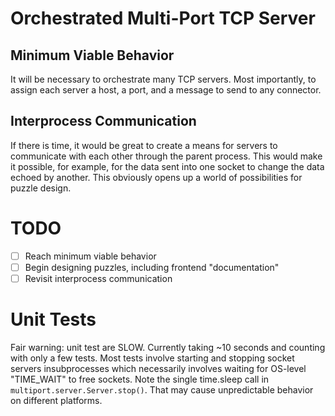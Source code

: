 # Orchestrated Multi-Port TCP Server

## Minimum Viable Behavior

It will be necessary to orchestrate many TCP servers. Most importantly, to
assign each server a host, a port, and a message to send to any connector.

## Interprocess Communication

If there is time, it would be great to create a means for servers to communicate
with each other through the parent process. This would make it possible, for
example, for the data sent into one socket to change the data echoed by another.
This obviously opens up a world of possibilities for puzzle design.

# TODO

- [ ] Reach minimum viable behavior
- [ ] Begin designing puzzles, including frontend "documentation"
- [ ] Revisit interprocess communication

# Unit Tests

Fair warning: unit test are SLOW. Currently taking ~10 seconds and counting
with only a few tests. Most tests involve starting and stopping socket servers
insubprocesses which necessarily involves waiting for OS-level "TIME_WAIT" to
free sockets. Note the single time.sleep call in `multiport.server.Server.stop()`.
That may cause unpredictable behavior on different platforms.
